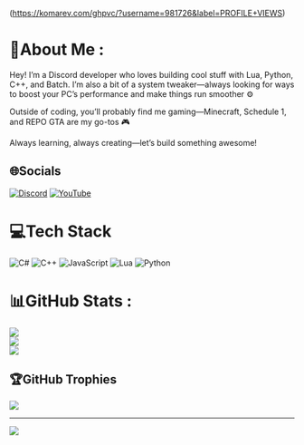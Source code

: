 (https://komarev.com/ghpvc/?username=981726&label=PROFILE+VIEWS)
# 💫About Me :
Hey! I’m a Discord developer who loves building cool stuff with Lua, Python, C++, and Batch. I’m also a bit of a system tweaker—always looking for ways to boost your PC’s performance and make things run smoother ⚙️

Outside of coding, you’ll probably find me gaming—Minecraft, Schedule 1, and REPO GTA are my go-tos 🎮

Always learning, always creating—let’s build something awesome!

## 🌐Socials
[![Discord](https://img.shields.io/badge/Discord-%237289DA.svg?logo=discord&logoColor=white)](https://discord.com/users/1018319713916432394) [![YouTube](https://img.shields.io/badge/YouTube-%23FF0000.svg?logo=YouTube&logoColor=white)](https://www.youtube.com/@NTweaks) 

# 💻Tech Stack
![C#](https://img.shields.io/badge/c%23-%23239120.svg?style=for-the-badge&logo=c-sharp&logoColor=white) ![C++](https://img.shields.io/badge/c++-%2300599C.svg?style=for-the-badge&logo=c%2B%2B&logoColor=white) ![JavaScript](https://img.shields.io/badge/javascript-%23323330.svg?style=for-the-badge&logo=javascript&logoColor=%23F7DF1E) ![Lua](https://img.shields.io/badge/lua-%232C2D72.svg?style=for-the-badge&logo=lua&logoColor=white) ![Python](https://img.shields.io/badge/python-3670A0?style=for-the-badge&logo=python&logoColor=ffdd54)
# 📊GitHub Stats :
![](https://github-readme-stats.vercel.app/api?username=981726&theme=dark&hide_border=false&include_all_commits=true&count_private=false)<br/>
![](https://github-readme-streak-stats.herokuapp.com/?user=981726&theme=dark&hide_border=false)<br/>
![](https://github-readme-stats.vercel.app/api/top-langs/?username=981726&theme=dark&hide_border=false&include_all_commits=true&count_private=false&layout=compact)

## 🏆GitHub Trophies
![](https://github-trophies.vercel.app/?username=981726&theme=radical&no-frame=false&no-bg=false&margin-w=4)

---
[![](https://visitcount.itsvg.in/api?id=981726&icon=5&color=12)](https://visitcount.itsvg.in)
